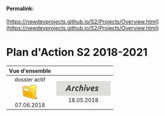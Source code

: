 <link rel="stylesheet" href="S2.css">

#### Permalink: 
[https://newdevprojects.github.io/S2/Projects/Overview.html](https://newdevprojects.github.io/S2/Projects/Overview.html)

# Plan d'Action S2 2018-2021

| Vue d'ensemble | &nbsp; |
| :---: | :---: |
| dossier actif<br>![](folder.png)<br><span>07.06.2018</span> | ![](archives.png)<br><span>18.05.2018</span> |
